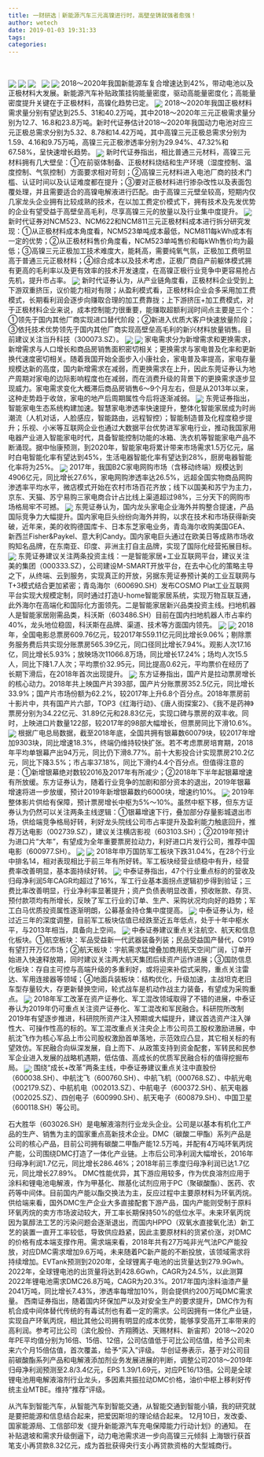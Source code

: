 ```yaml
---
title: 一财研选｜新能源汽车三元高镍进行时，高壁垒铸就强者愈强！
author: wetech
date: 2019-01-03 19:31:33
tags: 
categories: 
---
```

 
<!-- more -->
<img align="center" border="0" src="https://imgcdn.yicai.com/uppics/images/2019/01/c8012dc7b2694feda0e4b7245c85db56.jpg" />
<img align="center" border="0" src="https://imgcdn.yicai.com/uppics/images/2019/01/8929ad16519125fbeab78135073a0180.jpg" />

<img align="center" border="0" src="https://imgcdn.yicai.com/uppics/images/2019/01/a2d18691329cf802e069e0c6e480ece2.jpg" />
 
<img align="center" border="0" src="https://imgcdn.yicai.com/uppics/images/2019/01/772192bff4f78168ae9e8aaa4da10dca.jpg" />

<img align="center" border="0" src="https://imgcdn.yicai.com/uppics/images/2019/01/fcb07a5935faf07ce6507d2c1dbb564d.jpg" />
2018～2020年我国新能源车复合增速达到42%，带动电池以及正极材料大发展。新能源汽车补贴政策挂钩能量密度，驱动高能量密度化；高能量密度提升关键在于正极材料，高镍化趋势已定。
<img align="center" border="0" src="https://imgcdn.yicai.com/uppics/images/2019/01/cc2ad3fda253bdcb9fd7f2e0b8f17ea9.jpg" />
2018～2020年我国正极材料需求量分别有望达到25.5、31和40.2万吨，其中2018～2020年三元正极需求量分别为12.7、16.8和23.8万吨。新时代证券估计2018～2020年我国动力电池对应三元正极总需求分别为5.32、8.78和14.42万吨，其中高镍三元正极总需求分别为1.59、4.16和9.75万吨，高镍三元正极渗透率分别为29.94%、47.32%和67.58%，呈快速增长趋势。
<img align="center" border="0" src="https://imgcdn.yicai.com/uppics/images/2019/01/3eed8e32364ff3e6d201783d00acd93a.jpg" />
新时代证券指出，相比普通三元材料，高镍三元材料拥有几大壁垒：①在前驱体制备、正极材料烧结和生产环境（湿度控制、温度控制、气氛控制）方面要求相对苛刻；②高镍三元材料进入电池厂商的技术门槛、认证时间以及认证难度都在提升；③要对正极材料进行掺杂改性以及表面包覆处理，并且需要适合的高镍电解液进行匹配。由于高镍三元壁垒较高，短期内仅几家龙头企业拥有比较成熟的技术，在以加工费定价模式下，拥有技术及先发优势的企业有望受益于高壁垒高毛利，尽享高镍三元的放量以及行业集中度提升。
<img align="center" border="0" src="https://imgcdn.yicai.com/uppics/images/2019/01/9d9af26a4dd11d4af9089652a707fb5d.jpg" />
新时代证券对NCM523、NCM622和NCM811三元正极材料成本进行拆分研究发现：①从正极材料成本角度看，NCM523单吨成本最低，NCM811每kWh成本有一定的优势；②从正极材料售价角度看，NCM523单吨售价和每kWh售价均为最低；③高镍三元正极加工技术难度大，能耗高，需要纯氧气氛，正极加工费明显高于普通三元正极材料；④综合成本以及技术考虑，正极厂商自产前躯体模式拥有更高的毛利率以及更有效率的技术开发速度，在高镍正极行业竞争中更容易抢占先机，提升市占率。
<img align="center" border="0" src="https://imgcdn.yicai.com/uppics/images/2019/01/1cdc58103f9a1698f66ed22742bee0fe.jpg" />
新时代证券认为，从产业链角度看，正极材料企业受到上下游双重挤压，议价能力相对有限；从盈利模式看，正极材料企业会多采用加工费模式，长期看利润会逐步向赚取合理的加工费靠拢；上下游挤压+加工费模式，对于正极材料企业来说，成本控制能力很重要，能赚取超额利润时间点主要是三个：①领先于国内其他厂商实现进口替代阶段；②新进入优质大客户快速放量阶段；③依托技术优势领先于国内其他厂商实现高壁垒高毛利的新兴材料放量销售。目前建议关注当升科技（300073.SZ）。
<img align="center" border="0" src="https://imgcdn.yicai.com/uppics/images/2019/01/a95d391788c04945f01c4d63ac928f5a.jpg" />

<img align="center" border="0" src="https://imgcdn.yicai.com/uppics/images/2019/01/ce509d00ca871bad6534496ea9191a38.jpg" />
家电需求分为新增需求和更换需求，新增需求与人口增长和商品房销售面积密切相关；更换需求与家电普及化率和更新换代速度密切相关。随着我国开始全面步入小康社会，家电普及率提高，家电存量规模达新的高度，国内新增需求在减弱，而更换需求在上升，因此东莞证券认为地产周期对家电的边际影响程度也在减弱，而在消费升级的背景下的更换需求逐步显现威力。家电需求变化大概滞后商品房销售6～9个月左右，但是从2013年以来，这种走势趋于收敛，家电的地产后周期属性今后将逐渐减弱。
<img align="center" border="0" src="https://imgcdn.yicai.com/uppics/images/2019/01/96470db3696fc38e2435347409be2e62.jpg" />
东莞证券指出，智能家电生态系统构建加速。智慧家电渗透率快速提升，整体化智能家居成为时尚潮流（人机对话，人脸感应，智能路由，远程智控）；智能制造普及化程度稳步提升；乐视、小米等互联网企业也通过大数据平台优势进军家电行业，推动我国家用电器产业进入智能家电时代，具备智能控制功能的冰箱、洗衣机等智能家电产品不断涌现。据中怡康预测，到2020年，智能家电将累计带来市场需求1.5万亿元，届时白电智能化率有望达到45%，生活电器智能化率有望达到28%，厨房电器智能化率将为25%。
<img align="center" border="0" src="https://imgcdn.yicai.com/uppics/images/2019/01/0d683cc926b5dfc20ae7bf04680b50dd.jpg" />
2017年，我国B2C家电网购市场（含移动终端）规模达到4906亿元，同比增长27.6%，家电网购渗透率达26.5%，远超全国实物商品网购渗透率平均水平，微店模式开始在农村市场百花齐放；线下以国美和苏宁为主力，京东、天猫、苏宁易购三家电商合计占比线上渠道超过98%，三分天下的网购市场格局牢不可撼。
<img align="center" border="0" src="https://imgcdn.yicai.com/uppics/images/2019/01/4d4f7a6bba8a4bbe0eeaf262556c7a65.jpg" />
东莞证券认为，国内龙头家电企业海外并购整合提速，产品国际竞争力大幅提升。国内家电巨头纷纷向海外并购，以求在技术和市场获得新突破，近年来，美的收购德国库卡、日本东芝家电业务，青岛海尔收购美国GEA、新西兰Fisher&Paykel、意大利Candy。国内家电巨头通过在欧美日等成熟市场收购知名品牌，在东南亚、印度、非洲主打自主品牌，实现了国际化经营拓展目标。
<img align="center" border="0" src="https://imgcdn.yicai.com/uppics/images/2019/01/1dc9c4bdc08f4b2649c5e24ee9dc3d73.jpg" />
东莞证券建议关注两条投资主线：一是智能家居+工业互联网平台，建议关注美的集团（000333.SZ），公司建设M-SMART开放平台，在去中心化的策略主导之下，从终端、云到服务，实现真正的开放，另据东莞证券预计美的工业互联网与T+3模式结合更加紧密；青岛海尔（600690.SH）发布COSMO Plat工业互联网平台实现大规模定制，同时通过打造U-home智能家居系统，实现万物互联互通，此外海尔在高端化和国际化方面领先。二是智能家居新兴品类投资主线。扫地机器人是智能家居刚需品类，科沃斯（603486.SH）目前在国内扫地机器人市占率约40%，龙头地位稳固，科沃斯在品牌、渠道、技术等方面国内领先。
<img align="center" border="0" src="https://imgcdn.yicai.com/uppics/images/2019/01/0af8463af4643284495196ec409071f4.jpg" />

<img align="center" border="0" src="https://imgcdn.yicai.com/uppics/images/2019/01/3eace0ed597028bc02f1e94b34cd9f16.jpg" />
2018年，全国电影总票房609.76亿元，较2017年559.11亿元同比增长9.06%；剔除票务服务费后共实现分账票房565.39亿元，同口径同比增长7.94%。观影人次17.16亿，同比增长5.93%；放映场次11066.8万场，同比增长17.24%；场均人次15.5人，同比下降1.7人次；平均票价32.95元，同比提高0.62元，平均票价在经历了长期下滑后，在2018年首次出现提升。
<img align="center" border="0" src="https://imgcdn.yicai.com/uppics/images/2019/01/33c0c562bd2a48dbb8141b27f272a5de.jpg" />
东方证券指出，国产片是拉动票房增长的核心动力。2018年共上映国产片393部，国产片分账票房352.5亿元，同比增长33.9%；国产片市场份额为62.2%，较2017年上升6.8个百分点。2018年票房前十影片中，共有国产片六部，TOP3《红海行动》、《唐人街探案2》、《我不是药神》票房分别为34.22亿元、31.89亿元和28.83亿元，实现口碑与票房的双丰收。同时，上映进口片数量122部，较2017年的98部大幅增长，但票房同比下滑10.6%。
<img align="center" border="0" src="https://imgcdn.yicai.com/uppics/images/2019/01/478f6f894c764dbd03d17550fea40bc6.jpg" />
根据广电总局数据，截至2018年底，全国共拥有银幕数60079块，较2017年增加9303块，同比增速18.3%，终端仍维持较快扩张。若不考虑票房培育期，2018年平均单银幕产出94万元，同比仍下滑8.77%。前十大影投合计实现票房210.2亿元，同比下降3.5%；市占率37.18%，同比下滑约4.4个百分点。但值得注意的是：①新增银幕绝对数较2016及2017年有所减少；②2018年下半年起银幕增速有所放缓。东方证券认为，随着行业竞争的加剧和部分资本的退出，2019年银幕增速将进一步放缓，预计2019年新增银幕数约6000块，增速约10%。
<img align="center" border="0" src="https://imgcdn.yicai.com/uppics/images/2019/01/03a415e129d3159c3dbf4f2ad37015eb.jpg" />
2019年整体影片供给有保障，预计票房增长中枢为5%～10%。虽然中枢下移，但东方证券认为仍然可以关注两条主线逻辑：①银幕增速下行，叠加部分存量影城退出市场，供给端竞争格局好转，利好龙头院线公司市占率提升及盈利能力触底回升，推荐万达电影（002739.SZ），建议关注横店影视（603103.SH）；②2019年预计为进口片“大年”，有望成为全年重要票房拉动力，利好进口片发行公司，推荐中国电影（600977.SH）。
<img align="center" border="0" src="https://imgcdn.yicai.com/uppics/images/2019/01/baca4e10ae75e5d974d09ac8d301b66b.jpg" />

<img align="center" border="0" src="https://imgcdn.yicai.com/uppics/images/2019/01/ae2a2ec200643ac84545e2efc9008e95.jpg" />
2018年申万国防军工板块下跌31.04%，在28个行业中排名14，相对表现相比于前三年有所好转。军工板块经营业绩稳中有升，经营费率改善明显，基本面持续好转。
<img align="center" border="0" src="https://imgcdn.yicai.com/uppics/images/2019/01/559a2a96537bc6fcc946128857ddc30c.jpg" />
中泰证券指出，47个行业重点标的的营收及归母净利润5年CAGR均超过了16%，军工行业基本面拐点逻辑初步得到验证；三费比率改善明显，行业净利率显著提升；资产负债表明显改善，预收账款、存货、预付款项均有所增长，反映了军工行业的订单、生产、采购状况均向好的趋势；军工白马优质投资属性逐渐明朗，公募基金持仓集中度提高。
<img align="center" border="0" src="https://imgcdn.yicai.com/uppics/images/2019/01/cb9ab025e30375872a001835935fb907.jpg" />
中泰证券认为，经过近三年的深度调整，目前军工板块估值已经跌至近五年低点，处于十年中枢水平，与2013年相当，具备向上空间。
<img align="center" border="0" src="https://imgcdn.yicai.com/uppics/images/2019/01/e8e15f2b5a9f6b6c2cf52fb1978d740d.jpg" />
中泰证券建议重点关注航空、航天和信息化板块。①航空板块：军品受益新一代武器装备列装；民品受益国产替代，C919有望打开万亿市场；②航天板块：宇航需求猛增叠加商用航天空间广阔，订单开始进入快速释放期，同时建议关注两大航天集团后续资产运作进展；③国防信息化板块：存自主可控与高端升级的多重利好，或将迎来补偿式采购，重点关注雷达、军用连接器等领域；④地面兵装板块：结构优化，升级加速，主战坦克老旧车型存量较大，存更新替换空间，轮式战车是机动作战主力装备，有望成为采购重点。
<img align="center" border="0" src="https://imgcdn.yicai.com/uppics/images/2019/01/7fc43848805c486a01756a9e4d747747.jpg" />
2018年军工改革在资产证券化、军工混改领域取得了不错的进展，中泰证券认为2019年仍可重点关注资产证券化、军工混改和军民融合。科研院所改制2019年有望逐步推进，科研院所资产注入预期或大幅提升，建议首选资产注入弹性大、可操作性高的标的。军工混改重点关注央企上市公司员工股权激励进展，中航沈飞作为核心军品上市公司股权激励首单落地，示范效应凸显，其它相关标的有望效仿。军民融合向纵深发展，自上而下、从政策支持到资金配套，军转民和民参军企业进入发展的战略机遇期，低估值、高成长的优质军民融合标的值得挖掘布局。
<img align="center" border="0" src="https://imgcdn.yicai.com/uppics/images/2019/01/ce6426d8f420e8eb91447961fa4e916d.jpg" />
围绕“成长+改革”两条主线，中泰证券建议重点关注中直股份（600038.SH）、中航沈飞（600760.SH）、中航飞机（000768.SZ）、中航光电（002179.SZ）、中航机电（002013.SZ）、中航电子（600372.SH）、航天电器（002025.SZ）、四创电子（600990.SH）、航天电子（600879.SH）、中国卫星（600118.SH）等公司。

石大胜华（603026.SH）是电解液溶剂行业龙头企业。公司是以基本有机化工产品的生产、销售为主的国家重点高新技术企业。DMC（碳酸二甲酯）系列产品是公司的核心产品，目前公司拥有碳酸二甲酯产能12.5万吨，并配有4万吨环氧丙烷产能，公司围绕DMC打造了一体化产业链。上市后公司净利润大幅增长，2016年归母净利润1.7亿元，同比增长286.46%；2018年前三季度归母净利润已达1.7亿元，同比增长27.89%。
DMC性能优异，其下游应用较多，作为优良溶剂应用于涂料和锂电池电解液，作为甲基化、羰基化试剂应用于PC（聚碳酸酯）、医药、农药等中间体。目前国内产能以酯交换法为主，反应过程中主要原材料为环氧丙烷。
供给端来看，国外DMC生产企业大多直接配套下游产品，国内产能则受制于原料环氧丙烷的卖方市场波动较大，开工率长期保持50%的低位水平。未来环氧丙烷因为氯醇法工艺的污染问题会逐渐退出，而国内HPPO（双氧水直接氧化法）新工艺的装置一直开工率较低，导致供应趋紧，因此主要原材料的货紧价涨，对DMC的价格有成本端支撑作用。需求端来看，2018年共有27万吨非光气法PC产能投放，对应DMC需求增加9.6万吨，未来随着PC新产能的不断投放，该领域需求将持续增加。EVTank预测到2020年，全球锂离子电池的出货量达到279.9Gwh。2022年，全球锂电池的出货量将达到428.6Gwh，CAGR为24.5%，以此测算2022年锂电池需求DMC26.8万吨，CAGR为20.3%。2017年国内涂料油漆产量2041万吨，同比增长7.43%，渗透率每增加10%，则会提供约200万吨DMC需求量。
西南证券指出，随着国内环保加严以及对安全生产的要求提升，DMC作为有机合成中间体替代传统的有毒试剂也有着一定的需求。公司因拥有一体化产业链，实现自产环氧丙烷，相比其他公司拥有明显的成本优势，能够享受高开工率带来的高利润。参考可比公司（滨化股份、齐翔腾达、天赐材料、新宙邦）2018～2020年PE平均值分别为16倍、15倍、12倍，公司估值低于可比公司估值，给予公司未来六个月15倍估值，首次覆盖，给予“买入”评级。
华创证券表示，基于对公司目前碳酸酯系列产品和电解液添加剂业务发展进展的判断，调整公司2018～2019年归母净利润预测至2.8/3.4亿元，EPS 1.39/1.69元，对应PE16/13倍。公司是全球锂电池用电解液溶剂行业龙头，多因素共振拉动DMC价格，油价中枢上移利好传统主业MTBE。维持“推荐”评级。 
 
 
 
从汽车到智能汽车，从智能汽车到智能交通，从智能交通到智能小镇，我的研究就是要把能源和信息结合起来，把爱因斯坦的理论结合起来。
12月10日，发改委、国家能源局、工信部印发《提升新能源汽车充电保障能力行动计划》的通知。
在补贴退坡和需求升级倒逼下，动力电池需求进一步向高镍三元倾斜
上海银行获首笔支小再贷款8.32亿元，成为首批获得央行支小再贷款资格的大型城商行。
